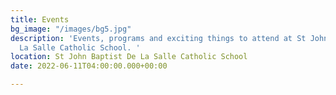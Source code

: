 ```yaml
---
title: Events
bg_image: "/images/bg5.jpg"
description: 'Events, programs and exciting things to attend at St John Baptist De
  La Salle Catholic School. '
location: St John Baptist De La Salle Catholic School
date: 2022-06-11T04:00:00.000+00:00

---
```

